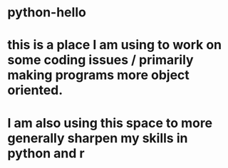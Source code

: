 # python-hello
# this is a place I am using to work on some coding issues / primarily making programs more object oriented.
# I am also using this space to more generally sharpen my skills in python and r
